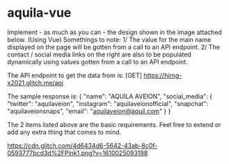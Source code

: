 # aquila-vue

Implement - as much as you can - the design shown in the image attached below. (Using Vue)
Somethings to note:
1/ The value for the main name displayed on the page will be gotten from a call to an API endpoint.
2/ The contact / social media links on the right are also to be populated dynamically using values gotten from a call to an API endpoint.

The API endpoint to get the data from is: [GET] https://hirng-x2021.glitch.me/api

The sample response is:
{
  "name": "AQUILA AVEION",
  "social_media": {
    "twitter": "aquilaveion",
    "instagram": "aquilaveionofficial",
    "snapchat": "aquilaveionsnaps",
    "email": "aquilaveion@aquil.com"
  }
}


The 2 items listed above are the basic requirements. Feel free to extend or add any extra thing that comes to mind.

https://cdn.glitch.com/4d6434d6-5642-43ab-8c0f-0593777bcd3d%2FPink1.png?v=1610025093198